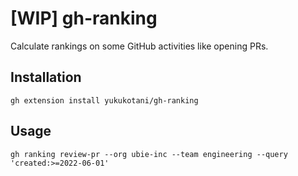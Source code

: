 # [WIP] gh-ranking

Calculate rankings on some GitHub activities like opening PRs.

## Installation

```
gh extension install yukukotani/gh-ranking
```

## Usage

```
gh ranking review-pr --org ubie-inc --team engineering --query 'created:>=2022-06-01'
```

